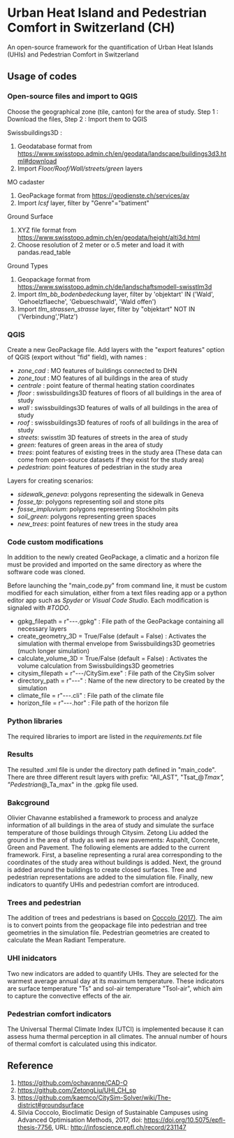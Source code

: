 # Urban Heat Island and Pedestrian Comfort in Switzerland (CH)
An open-source framework for the quantification of Urban Heat Islands (UHIs) and Pedestrian Comfort in Switzerland

## Usage of codes
### Open-source files and import to QGIS
Choose the geographical zone (tile, canton) for the area of study. 
Step 1 : Download the files, Step 2 : Import them to QGIS

Swissbuildings3D : 
1. Geodatabase format from https://www.swisstopo.admin.ch/en/geodata/landscape/buildings3d3.html#download
2. Import *Floor/Roof/Wall/streets/green* layers

MO cadaster
1. GeoPackage format from https://geodienste.ch/services/av
2. Import *lcsf* layer, filter by "Genre"="batiment"

Ground Surface
1. XYZ file format from https://www.swisstopo.admin.ch/en/geodata/height/alti3d.html
2. Choose resolution of 2 meter or o.5 meter and load it with pandas.read_table

Ground Types 
1. Geopackage format from https://www.swisstopo.admin.ch/de/landschaftsmodell-swisstlm3d
2. Import *tlm_bb_bodenbedeckung* layer, filter by 'objektart' IN ('Wald', 'Gehoelzflaeche', 'Gebueschwald', 'Wald offen')
3. Import *tlm_strassen_strasse* layer, filter by "objektart" NOT IN ('Verbindung','Platz')

### QGIS
Create a new GeoPackage file. Add layers with the "export features" option of QGIS (export without "fid" field), with names :
- *zone_cad* : MO features of buildings connected to DHN
- *zone_tout* : MO features of all buildings in the area of study
- *centrale* : point feature of thermal heating station coordinates
- *floor* : swissbuildings3D features of floors of all buildings in the area of study
- *wall* : swissbuildings3D features of walls of all buildings in the area of study
- *roof* : swissbuildings3D features of roofs of all buildings in the area of study
- *streets*: swisstlm 3D features of streets in the area of study
- *green*: features of green areas in the area of study
- *trees*: point features of existing trees in the study area (These data can come from open-source datasets if they exist for the study area)
- *pedestrian*: point features of pedestrian in the study area

Layers for creating scenarios:
- *sidewalk_geneva*: polygons representing the sidewalk in Geneva
- *fosse_tp*: polygons representing soil and stone pits
- *fosse_impluvium*: polygons representing Stockholm pits
- *soil_green*: polygons representing green spaces
- *new_trees*: point features of new trees in the study area

### Code custom modifications
In addition to the newly created GeoPackage, a climatic and a horizon file must be provided and imported on the same directory as where the software code was cloned.

Before launching the "main_code.py" from command line, it must be custom modified for each simulation, either from a text files reading app or a python editor app such as *Spyder* or *Visual Code Studio*.
Each modification is signaled with *#TODO*.
- gpkg_filepath = r"---.gpkg" : File path of the GeoPackage containing all necessary layers
- create_geometry_3D = True/False (default = False) : Activates the simulation with thermal envelope from Swissbuildings3D geometries (much longer simulation)
- calculate_volume_3D = True/False (default = False) : Activates the volume calculation from Swissbuildings3D geometries
- citysim_filepath = r"---/CitySim.exe" : File path of the CitySim solver
- directory_path = r"---" : Name of the new directory to be created by the simulation
- climate_file = r"---.cli" : File path of the climate file
- horizon_file = r"---.hor" : File path of the horizon file

### Python libraries
The required libraries to import are listed in the *requirements.txt* file

### Results
The resulted .xml file is under the directory path defined in "main_code". There are three different result layers with prefix: "All_AST", "Tsat_@_Tmax", "Pedestrian_@_Ta_max" in the .gpkg file used.

### Bakcground
Olivier Chavanne established a framework to process and analyze information of all buildings in the area of study and simulate the surface temperature of those buildings through Citysim. Zetong Liu added the ground in the area of study as well as new pavements: Aspahlt, Concrete, Green and Pavement. The following elements are added to the current framework. First, a baseline representing a rural area corresponding to the coordinates of the study area without buildings is added. Next, the ground is added around the buildings to create closed surfaces. Tree and pedestrian representations are added to the simulation file. Finally, new indicators to quantify UHIs and pedestrian comfort are introduced.

### Trees and pedestrian
The addition of trees and pedestrians is based on [Coccolo (2017)](https://infoscience.epfl.ch/entities/publication/7a844472-d333-4867-8364-48772278a7a5). The aim is to convert points from the geopackage file into pedestrian and tree geometries in the simulation file. Pedestrian geometries are created to calculate the Mean Radiant Temperature.

### UHI inidcators
Two new indicators are added to quantify UHIs. They are selected for the warmest average annual day at its maximum temperature. These indicators are surface temperature "Ts" and sol-air temperature "Tsol-air", which aim to capture the convective effects of the air.

### Pedestrian comfort indicators
The Universal Thermal Climate Index (UTCI) is implemented because it can assess huma thermal perception in all climates. The annual number of hours of thermal comfort is calculated using this indicator.

## Reference
1. https://github.com/ochavanne/CAD-O
2. https://github.com/ZetongLiu/UHI_CH_sp
3. https://github.com/kaemco/CitySim-Solver/wiki/The-district#groundsurface
4. Silvia Coccolo, Bioclimatic Design of Sustainable Campuses using Advanced Optimisation
Methods, 2017, doi: https://doi.org/10.5075/epfl-thesis-7756, URL: http://infoscience.epfl.ch/record/231147
  


